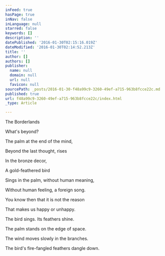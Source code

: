 ```yaml
---
inFeed: true
hasPage: true
inNav: false
inLanguage: null
starred: false
keywords: []
description: ''
datePublished: '2016-01-30T02:15:16.019Z'
dateModified: '2016-01-30T02:14:52.213Z'
title: ''
author: []
authors: []
publisher:
  name: null
  domain: null
  url: null
  favicon: null
sourcePath: _posts/2016-01-30-f48a99c9-3260-49ef-a715-963b8fcce22c.md
published: true
url: f48a99c9-3260-49ef-a715-963b8fcce22c/index.html
_type: Article

---
```

The Borderlands

What's beyond?

The palm at the end of the mind,

Beyond the last thought, rises

In the bronze decor,

A gold-feathered bird

Sings in the palm, without human meaning,

Without human feeling, a foreign song.

You know then that it is not the reason

That makes us happy or unhappy.

The bird sings. Its feathers shine.

The palm stands on the edge of space.

The wind moves slowly in the branches.

The bird's fire-fangled feathers dangle down.